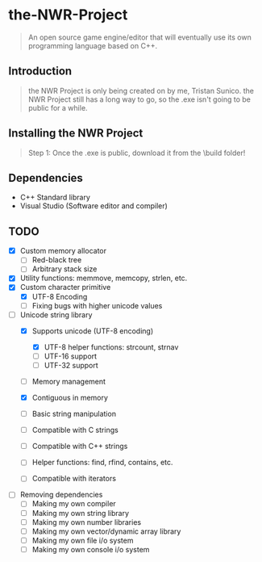 # the-NWR-Project
> An open source game engine/editor that will eventually use its own programming language based on C++.

## Introduction
> the NWR Project is only being created on by me, Tristan Sunico.
> the NWR Project still has a long way to go, so the .exe isn't going to be public for a while.

## Installing the NWR Project
> Step 1: Once the .exe is public, download it from the \build folder!

## Dependencies
* C++ Standard library
* Visual Studio (Software editor and compiler)

## TODO
- [X] Custom memory allocator
  - [ ] Red-black tree
  - [ ] Arbitrary stack size
- [X] Utility functions: memmove, memcopy, strlen, etc.
- [X] Custom character primitive
  - [X] UTF-8 Encoding
  - [ ] Fixing bugs with higher unicode values
- [ ] Unicode string library
  - [X] Supports unicode (UTF-8 encoding)
    - [X] UTF-8 helper functions: strcount, strnav
    - [ ] UTF-16 support
    - [ ] UTF-32 support
  - [ ] Memory management
  - [X] Contiguous in memory
  - [ ] Basic string manipulation
  - [ ] Compatible with C strings
  - [ ] Compatible with C++ strings
  - [ ] Helper functions: find, rfind, contains, etc.
  - [ ] Compatible with iterators


- [ ] Removing dependencies
  - [ ] Making my own compiler
  - [ ] Making my own string library
  - [ ] Making my own number libraries
  - [ ] Making my own vector/dynamic array library
  - [ ] Making my own file i/o system
  - [ ] Making my own console i/o system